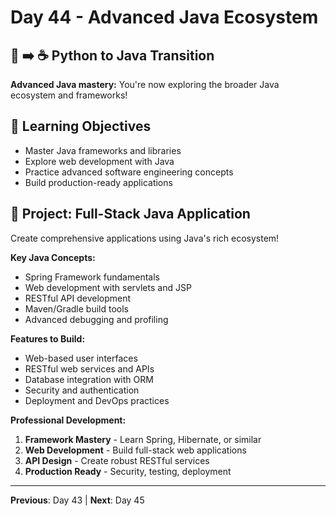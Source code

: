 # Day 44 - Advanced Java Ecosystem

## 🐍 ➡️ ☕ Python to Java Transition

**Advanced Java mastery:** You're now exploring the broader Java ecosystem and frameworks!

## 🎯 Learning Objectives
- Master Java frameworks and libraries
- Explore web development with Java
- Practice advanced software engineering concepts
- Build production-ready applications

## 🚀 Project: Full-Stack Java Application
Create comprehensive applications using Java's rich ecosystem!

**Key Java Concepts:**
- Spring Framework fundamentals
- Web development with servlets and JSP
- RESTful API development
- Maven/Gradle build tools
- Advanced debugging and profiling

**Features to Build:**
- Web-based user interfaces
- RESTful web services and APIs
- Database integration with ORM
- Security and authentication
- Deployment and DevOps practices

**Professional Development:**
1. **Framework Mastery** - Learn Spring, Hibernate, or similar
2. **Web Development** - Build full-stack web applications
3. **API Design** - Create robust RESTful services
4. **Production Ready** - Security, testing, deployment

---
**Previous**: Day 43 | **Next**: Day 45
